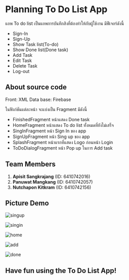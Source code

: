 # Planning To Do List App
  แอพ To do list เป็นแอพการบันทึกสิงที่ต้องทำให้กับผู้ใช้งาน มีฟีเจอร์ดังนี้
  - Sign-In
  - Sign-Up
  - Show Task list(To-do)
  - Show Done list(Done task)
  - Add Task
  - Edit Task
  - Delete Task
  - Log-out

## About source code 
Front: XML
Data base: Firebase

ในฟังก์ชันแต่ละหน้า จะแบ่งเป็น Fragment มีดังนี้
  - FinishedFragment หน้าแสดง Done task
  - HomeFragment หน้าแสดง To do list ทั้งหมดที่ยังไม่เสร็จ
  - SingInFragment หน้า Sign In ของ app 
  - SignUpFragment หน้า Sing up ของ app
  - SplashFragment หน้าแรกที่แสดง Logo ก่อนหน้า Login
  - ToDoDialogFragment หน้า Pop up ในการ Add task

## Team Members
1. **Apisit Sangkrajang** (ID: 6410742016)
2. **Panuwat Mangkang** (ID: 6410742057)
3. **Nutchapon Kitkram** (ID: 6410742156)

## Picture Demo

![singup](https://github.com/ZzMEGAzZ/KotlinToDoList/assets/88434297/d3b98cb0-a236-406e-8f01-422f19d663af)

![singin](https://github.com/ZzMEGAzZ/KotlinToDoList/assets/88434297/994ea057-c24d-4ca8-a062-3663cca0c6ef)

![home](https://github.com/ZzMEGAzZ/KotlinToDoList/assets/88434297/1cec8269-3e35-40f3-9ab1-ca79e99cf84b)

![add](https://github.com/ZzMEGAzZ/KotlinToDoList/assets/88434297/ca39beb2-3118-44df-9a3b-618922585263)

![done](https://github.com/ZzMEGAzZ/KotlinToDoList/assets/88434297/8e8a7f08-0669-4678-a7cf-d1805ccceec8)


## Have fun using the To Do List App!
